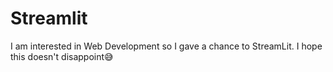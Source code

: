 # Streamlit
I am interested in Web Development so I gave a chance to StreamLit. I hope this doesn't disappoint😅
